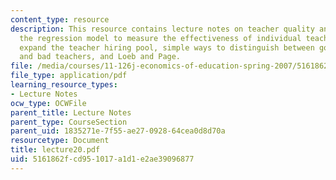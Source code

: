 ```yaml
---
content_type: resource
description: This resource contains lecture notes on teacher quality and teacher training,
  the regression model to measure the effectiveness of individual teachers, how to
  expand the teacher hiring pool, simple ways to distinguish between good teachers
  and bad teachers, and Loeb and Page.
file: /media/courses/11-126j-economics-of-education-spring-2007/5161862fcd951017a1d1e2ae39096877_lecture20.pdf
file_type: application/pdf
learning_resource_types:
- Lecture Notes
ocw_type: OCWFile
parent_title: Lecture Notes
parent_type: CourseSection
parent_uid: 1835271e-7f55-ae27-0928-64cea0d8d70a
resourcetype: Document
title: lecture20.pdf
uid: 5161862f-cd95-1017-a1d1-e2ae39096877
---
```

